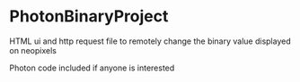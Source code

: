 # PhotonBinaryProject

HTML ui and http request file to remotely change the binary value displayed on neopixels

Photon code included if anyone is interested 
